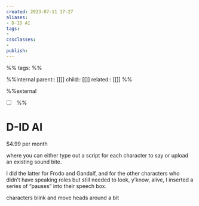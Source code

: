 ```yaml
---
created: 2023-07-11 17:27
aliases: 
- D-ID AI
tags:
- 
cssclasses:
- 
publish:
---
```


%% 
tags: 
%%

%%internal
parent:: [[]]
child:: [[]]
related:: [[]]
%%

%%external
- [ ] []()
%%

# D-ID AI 

$4.99 per month

where you can either type out a script for each character to say or upload an existing sound bite. 

I did the latter for Frodo and Gandalf, and for the other characters who didn’t have speaking roles but still needed to look, y’know, alive, I inserted a series of “pauses” into their speech box. 

characters blink and move heads around a bit
